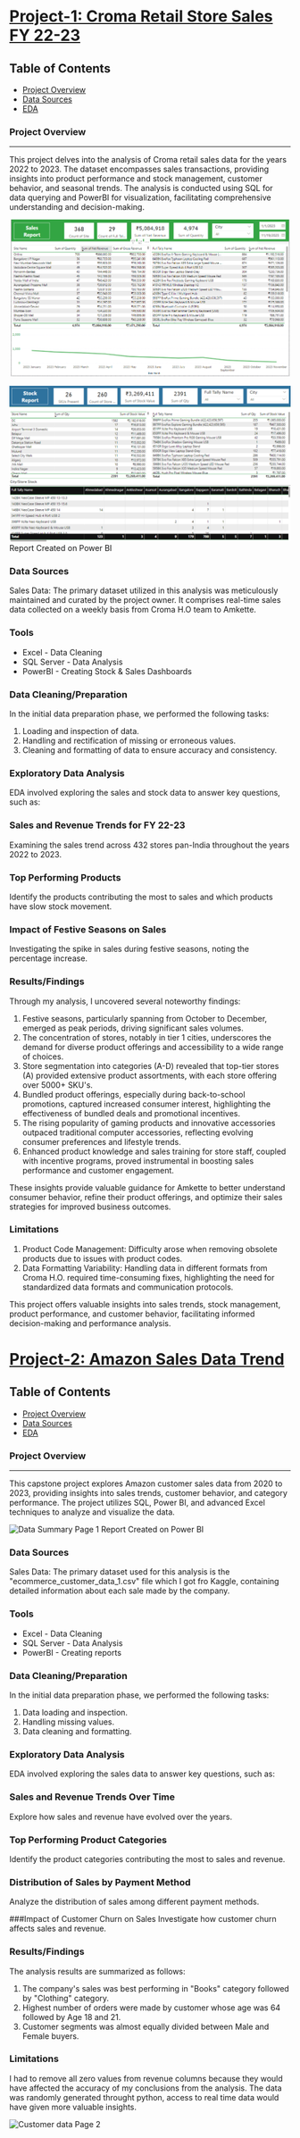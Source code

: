 # [Project-1: Croma Retail Store Sales FY 22-23](https://github.com/saadalican/Croma-Retail-Sales-Data-22-23)


## Table of Contents

- [Project Overview](#project-overview)
- [Data Sources](#data-sources)
- [EDA](#Exploratory-Data-Analysis)

### Project Overview
---

This project delves into the analysis of Croma retail sales data for the years 2022 to 2023. The dataset encompasses sales transactions, providing insights into product performance and stock management, customer behavior, and seasonal trends. The analysis is conducted using SQL for data querying and PowerBI for visualization, facilitating comprehensive understanding and decision-making.

![Sales Dashboard](https://github.com/saadalican/Data-Analytics-Projects/blob/main/sales%20report%20capstone%201.png)

![Stock Dashboard](https://github.com/saadalican/Data-Analytics-Projects/blob/main/stock%20report%20capstone%201.png)
Report Created on Power BI

### Data Sources

Sales Data: The primary dataset utilized in this analysis was meticulously maintained and curated by the project owner. It comprises real-time sales data collected on a weekly basis from Croma H.O team to Amkette.


### Tools

- Excel - Data Cleaning
- SQL Server - Data Analysis
- PowerBI - Creating Stock & Sales Dashboards


### Data Cleaning/Preparation

In the initial data preparation phase, we performed the following tasks:
1. Loading and inspection of data.
2. Handling and rectification of missing or erroneous values.
3. Cleaning and formatting of data to ensure accuracy and consistency.

### Exploratory Data Analysis

EDA involved exploring the sales and stock data to answer key questions, such as:

### Sales and Revenue Trends for FY 22-23
Examining the sales trend across 432 stores pan-India throughout the years 2022 to 2023.

### Top Performing Products 
Identify the products contributing the most to sales and which products have slow stock movement.

### Impact of Festive Seasons on Sales
Investigating the spike in sales during festive seasons, noting the percentage increase.


### Results/Findings

Through my analysis, I uncovered several noteworthy findings:

1. Festive seasons, particularly spanning from October to December, emerged as peak periods, driving significant sales volumes.
2. The concentration of stores, notably in tier 1 cities, underscores the demand for diverse product offerings and accessibility to a wide range of choices.
3. Store segmentation into categories (A-D) revealed that top-tier stores (A) provided extensive product assortments, with each store offering over 5000+ SKU's.
4. Bundled product offerings, especially during back-to-school promotions, captured increased consumer interest, highlighting the effectiveness of bundled deals and promotional incentives.
6. The rising popularity of gaming products and innovative accessories outpaced traditional computer accessories, reflecting evolving consumer preferences and lifestyle trends.
7. Enhanced product knowledge and sales training for store staff, coupled with incentive programs, proved instrumental in boosting sales performance and customer engagement.

These insights provide valuable guidance for Amkette to better understand consumer behavior, refine their product offerings, and optimize their sales strategies for improved business outcomes.


### Limitations
1. Product Code Management: Difficulty arose when removing obsolete products due to issues with product codes.
2. Data Formatting Variability: Handling data in different formats from Croma H.O. required time-consuming fixes, highlighting the need for standardized data formats and communication protocols.

This project offers valuable insights into sales trends, stock management, product performance, and customer behavior, facilitating informed decision-making and performance analysis.




# [Project-2: Amazon Sales Data Trend](https://github.com/saadalican/Amazon-Sales-Data-Trend)

## Table of Contents

- [Project Overview](#project-overview)
- [Data Sources](#data-sources)
- [EDA](#Exploratory-Data-Analysis)

### Project Overview
---

This capstone project explores Amazon customer sales data from 2020 to 2023, providing insights into sales trends, customer behavior, and category performance. The project utilizes SQL, Power BI, and advanced Excel techniques to analyze and visualize the data.

![Data Summary Page 1](https://github.com/saadalican/Data-Analytics-Projects/assets/166583244/41c31e47-2745-4c3f-8396-ca4e2c3f3525)
Report Created on Power BI

### Data Sources

Sales Data: The primary dataset used for this analysis is the "ecommerce_customer_data_1.csv" file which I got fro Kaggle, containing detailed information about each sale made by the company.

### Tools

- Excel - Data Cleaning
- SQL Server - Data Analysis
- PowerBI - Creating reports


### Data Cleaning/Preparation

In the initial data preparation phase, we performed the following tasks:
1. Data loading and inspection.
2. Handling missing values.
3. Data cleaning and formatting.

### Exploratory Data Analysis

EDA involved exploring the sales data to answer key questions, such as:

### Sales and Revenue Trends Over Time
Explore how sales and revenue have evolved over the years.

### Top Performing Product Categories
Identify the product categories contributing the most to sales and revenue.

### Distribution of Sales by Payment Method
Analyze the distribution of sales among different payment methods.

###Impact of Customer Churn on Sales
Investigate how customer churn affects sales and revenue.


### Results/Findings

The analysis results are summarized as follows:
1. The company's sales was best performing in "Books" category followed by "Clothing" category.
2. Highest number of orders were made by customer whose age was 64 followed by Age 18 and 21.
3. Customer segments was almost equally divided between Male and Female buyers.


### Limitations

I had to remove all zero values from revenue columns because they would have affected the accuracy of my conclusions from the analysis. The data was randomly generated throught python, access to real time data would have given more valuable insights. 


![Customer data Page 2](https://github.com/saadalican/Data-Analytics-Projects/assets/166583244/8572d398-b7af-4fcb-9953-9338c8e0e4d8)
